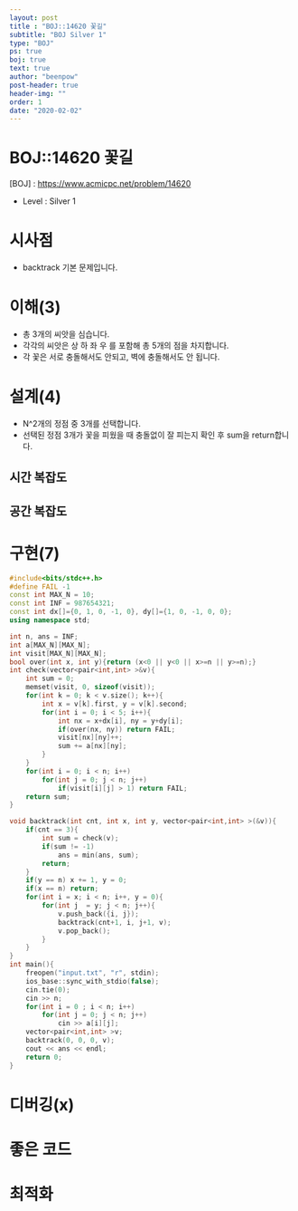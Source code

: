 ```yaml
---
layout: post
title : "BOJ::14620 꽃길"
subtitle: "BOJ Silver 1"
type: "BOJ"
ps: true
boj: true
text: true
author: "beenpow"
post-header: true
header-img: ""
order: 1
date: "2020-02-02"
---
```


# BOJ::14620 꽃길
[BOJ] : <https://www.acmicpc.net/problem/14620>
- Level : Silver 1

# 시사점
- backtrack 기본 문제입니다.

# 이해(3)
- 총 3개의 씨앗을 심습니다.
- 각각의 씨앗은 상 하 좌 우 를 포함해 총 5개의 점을 차지합니다.
- 각 꽃은 서로 충돌해서도 안되고, 벽에 충돌해서도 안 됩니다.

# 설계(4)
- N^2개의 정점 중 3개를 선택합니다.
- 선택된 정점 3개가 꽃을 피웠을 때 충돌없이 잘 피는지 확인 후 sum을 return합니다.

## 시간 복잡도

## 공간 복잡도

# 구현(7)

```cpp
#include<bits/stdc++.h>
#define FAIL -1
const int MAX_N = 10;
const int INF = 987654321;
const int dx[]={0, 1, 0, -1, 0}, dy[]={1, 0, -1, 0, 0};
using namespace std;

int n, ans = INF;
int a[MAX_N][MAX_N];
int visit[MAX_N][MAX_N];
bool over(int x, int y){return (x<0 || y<0 || x>=n || y>=n);}
int check(vector<pair<int,int> >&v){
    int sum = 0;
    memset(visit, 0, sizeof(visit));
    for(int k = 0; k < v.size(); k++){
        int x = v[k].first, y = v[k].second;
        for(int i = 0; i < 5; i++){
            int nx = x+dx[i], ny = y+dy[i];
            if(over(nx, ny)) return FAIL;
            visit[nx][ny]++;
            sum += a[nx][ny];
        }
    }
    for(int i = 0; i < n; i++)
        for(int j = 0; j < n; j++)
            if(visit[i][j] > 1) return FAIL;
    return sum;
}

void backtrack(int cnt, int x, int y, vector<pair<int,int> >(&v)){
    if(cnt == 3){
        int sum = check(v);
        if(sum != -1)
            ans = min(ans, sum);
        return;
    }
    if(y == n) x += 1, y = 0;
    if(x == n) return;
    for(int i = x; i < n; i++, y = 0){
        for(int j  = y; j < n; j++){
            v.push_back({i, j});
            backtrack(cnt+1, i, j+1, v);
            v.pop_back();
        }
    }
}
int main(){
    freopen("input.txt", "r", stdin);
    ios_base::sync_with_stdio(false);
    cin.tie(0);
    cin >> n;
    for(int i = 0 ; i < n; i++)
        for(int j = 0; j < n; j++)
            cin >> a[i][j];
    vector<pair<int,int> >v;
    backtrack(0, 0, 0, v);
    cout << ans << endl;
    return 0;
}
```

# 디버깅(x)

# 좋은 코드

# 최적화
